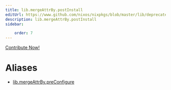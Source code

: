 ```yaml
---
title: lib.mergeAttrBy.postInstall
editUrl: https://www.github.com/nixos/nixpkgs/blob/master/lib/deprecated.nix#L279C46
description: lib.mergeAttrBy.postInstall
sidebar:

    order: 7
---
```


<a href="https://www.github.com/nixos/nixpkgs/blob/master/lib/deprecated.nix#L279C46">Contribute Now!</a>


# Aliases

- [lib.mergeAttrBy.preConfigure](./reference/lib/mergeAttrBy/lib-mergeAttrBy-preConfigure)


